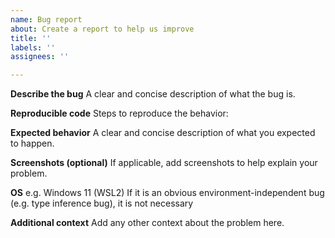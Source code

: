 ```yaml
---
name: Bug report
about: Create a report to help us improve
title: ''
labels: ''
assignees: ''

---
```


**Describe the bug**
A clear and concise description of what the bug is.

**Reproducible code**
Steps to reproduce the behavior:

**Expected behavior**
A clear and concise description of what you expected to happen.

**Screenshots (optional)**
If applicable, add screenshots to help explain your problem.

**OS**
 e.g. Windows 11 (WSL2)
If it is an obvious environment-independent bug (e.g. type inference bug), it is not necessary

**Additional context**
Add any other context about the problem here.
